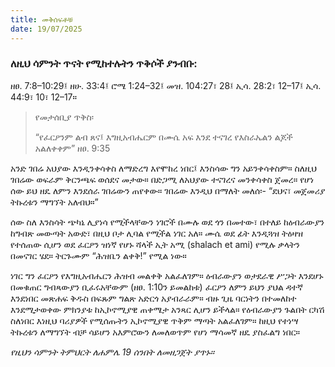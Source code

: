 ```yaml
---
title: መቅሰፍቶቹ
date: 19/07/2025
---
```



### ለዚህ ሳምንት ጥናት የሚከተሉትን ጥቅሶች ያንብቡ:
ዘፀ. 7:8–10:29፤ ዘሁ. 33:4፤ ሮሜ 1:24–32፤ መዝ. 104:27፣ 28፤ ኢሳ. 28:2፣ 12–17፤ ኢሳ. 44:9፣ 10፣ 12–17።

> <p>የመታሰቢያ ጥቅስ፡</p>
> “የፈርዖንም ልብ ጸና፤ እግዚአብሔርም በሙሴ አፍ እንደ ተናገረ የእስራኤልን ልጆች አልለቀቀም” ዘፀ. 9:35

አንድ ገበሬ አህያው እንዲንቀሳቀስ ለማድረግ እየሞከረ ነበር፤ እንስሳው ግን አይንቀሳቀስም። ስለዚህ ገበሬው ወፍራም ቅርንጫፍ ወሰደና መታው። በድጋሚ ለአህያው ተናገረና መንቀሳቀስ ጀመረ። የሆነ ሰው ይህ ዘዴ ለምን እንደሰራ ገበሬውን ጠየቀው። ገበሬው እንዲህ በማለት መለሰ፡- “ደህና፣ መጀመሪያ ትኩረቱን ማግኘት አለብህ።”

ሰው ስለ እንስሳት ጭካኔ ሊያነሳ የሚችላቸውን ነገሮች በሙሉ ወደ ጎን በመተው፣ በተለይ ከዕብራውያን ከግብጽ መውጣት አውድ፣ በዚህ ቦታ ሊባል የሚችል ነገር አለ። ሙሴ ወደ ፊት እንዲጓዝ ትዕዛዝ የተሰጠው ሲሆን ወደ ፈርዖን ዝነኛ የሆኑ ሻላች ኢት አሚ (shalach et ami) የሚሉ ቃላትን በመናገር ሄደ። ትርጉሙም “ሕዝቤን ልቀቅ!” የሚል ነው።

ነገር ግን ፈርዖን የእግዚአብሔርን ሕዝብ መልቀቅ አልፈለገም። ዕብራውያን ወታደራዊ ሥጋት እንደሆኑ በመቁጠር ግብጻውያን ቢፈሩአቸውም (ዘፀ. 1:10ን ይመልከቱ) ፈርዖን ለምን ይህን ያህል ዳተኛ እንደነበር መጽሐፍ ቅዱስ በፍጹም ግልጽ አድርጎ አያብራራም። ብዙ ጊዜ ባርነትን በተመለከተ እንደሚታወቀው ምክንያቱ ከኢኮኖሚያዊ ጠቀሜታ አንጻር ሊሆን ይችላል። የዕብራውያን ጉልበት ርካሽ ስለነበር እነዚህ ባሪያዎች የሚሰጡትን ኢኮኖሚያዊ ጥቅም ማጣት አልፈለገም። ከዚህ የተነሣ ትኩረቱን ለማግኘት ብቻ ሳይሆን አእምሮውን ለመለወጥም የሆነ ማሳመኛ ዘዴ ያስፈልግ ነበር። 

*የዚህን ሳምንት ትምህርት ለሐምሌ 19 ሰንበት ለመዘጋጀት ያጥኑ።*